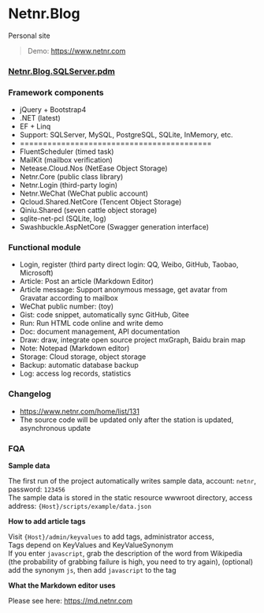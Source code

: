 # Netnr.Blog
Personal site

> Demo: <https://www.netnr.com>

<h3><a href="static/pd/Netnr.Blog.SQLServer.pdm" title="PD design" target="_blank">Netnr.Blog.SQLServer.pdm</a></h3>

### Framework components
- jQuery + Bootstrap4
- .NET (latest)
- EF + Linq
- Support: SQLServer, MySQL, PostgreSQL, SQLite, InMemory, etc.
- ==========================================
- FluentScheduler (timed task)
- MailKit (mailbox verification)
- Netease.Cloud.Nos (NetEase Object Storage)
- Netnr.Core (public class library)
- Netnr.Login (third-party login)
- Netnr.WeChat (WeChat public account)
- Qcloud.Shared.NetCore (Tencent Object Storage)
- Qiniu.Shared (seven cattle object storage)
- sqlite-net-pcl (SQLite, log)
- Swashbuckle.AspNetCore (Swagger generation interface)

### Functional module
- Login, register (third party direct login: QQ, Weibo, GitHub, Taobao, Microsoft)
- Article: Post an article (Markdown Editor)
- Article message: Support anonymous message, get avatar from Gravatar according to mailbox
- WeChat public number: (toy)
- Gist: code snippet, automatically sync GitHub, Gitee
- Run: Run HTML code online and write demo
- Doc: document management, API documentation
- Draw: draw, integrate open source project mxGraph, Baidu brain map
- Note: Notepad (Markdown editor)
- Storage: Cloud storage, object storage
- Backup: automatic database backup
- Log: access log records, statistics

### Changelog
- <https://www.netnr.com/home/list/131>
- The source code will be updated only after the station is updated, asynchronous update

### FQA

**Sample data**

The first run of the project automatically writes sample data, account: `netnr`, password: `123456`  
The sample data is stored in the static resource wwwroot directory, access address: `{Host}/scripts/example/data.json`

**How ​​to add article tags**

Visit `{Host}/admin/keyvalues` to add tags, administrator access,  
Tags depend on KeyValues ​​and KeyValueSynonym  
If you enter `javascript`, grab the description of the word from Wikipedia (the probability of grabbing failure is high, you need to try again), (optional) add the synonym `js`, then add `javascript` to the tag

**What the Markdown editor uses**

Please see here: <https://md.netnr.com>